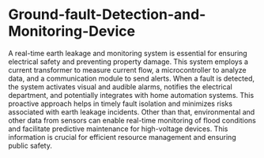 # Ground-fault-Detection-and-Monitoring-Device
A real-time earth leakage and monitoring system is essential for ensuring electrical safety and preventing property damage. This system employs a current transformer to measure current flow, a microcontroller to analyze data, and a communication module to send alerts. When a fault is detected, the system activates visual and audible alarms, notifies the electrical department, and potentially integrates with home automation systems. This proactive approach helps in timely fault isolation and minimizes risks associated with earth leakage incidents. Other than that, environmental and other data from sensors can enable real-time monitoring of flood conditions and facilitate predictive maintenance for high-voltage devices. This information is crucial for efficient resource management and ensuring public safety.
